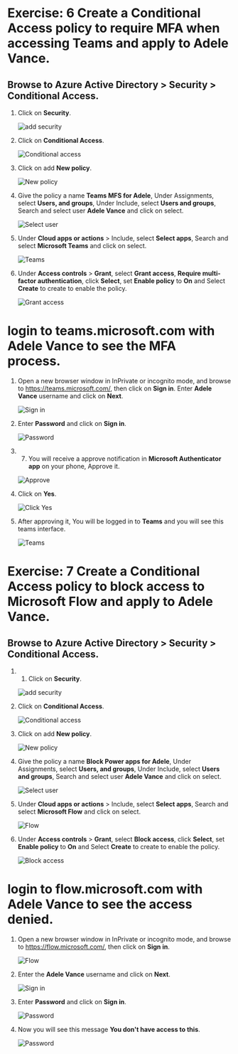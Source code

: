 # Exercise: 6 Create a Conditional Access policy to require MFA when accessing Teams and apply to Adele Vance.



## Browse to Azure Active Directory > Security > Conditional Access.



1. Click on **Security**.




   ![](images/aad-security.png "add security")




2. Click on **Conditional Access**.




   ![](images/conditional-access.png "Conditional access")



3. Click on add **New policy**.





   ![](images/new-policy.png "New policy")




4. Give the policy a name **Teams MFS for Adele**, Under Assignments, select **Users, and groups**, Under Include, select **Users and groups**, Search and select user **Adele Vance** and click on select.




   ![](images/select-user.png "Select user")




5. Under **Cloud apps or actions** > Include, select **Select apps**, Search and select **Microsoft Teams** and click on select.




   ![](images/select-teams.png "Teams")




6. Under **Access controls** > **Grant**, select **Grant access**, **Require multi-factor authentication**, click **Select**, set **Enable policy** to **On** and Select **Create** to create to enable the policy.




   ![](images/grant-access.png "Grant access")




# login to teams.microsoft.com with Adele Vance to see the MFA process.


1. Open a new browser window in InPrivate or incognito mode, and browse to https://teams.microsoft.com/, then click on **Sign in**. Enter **Adele Vance** username and click on **Next**.




   ![](images/teams-sign-in.png "Sign in")



2. Enter **Password** and click on **Sign in**.




   ![](images/teams-password.png "Password")



3. 7. You will receive a approve notification in **Microsoft Authenticator app** on your phone, Approve it.




   ![](images/teams-approve.png "Approve")




4. Click on **Yes**.




   ![](images/click-yes.png "Click Yes")




5. After approving it, You will be logged in to **Teams** and you will see this teams interface.





   ![](images/teams-window.png "Teams")





# Exercise: 7 Create a Conditional Access policy to block access to Microsoft Flow and apply to Adele Vance.




## Browse to Azure Active Directory > Security > Conditional Access.




1. 1. Click on **Security**.




   ![](images/aad-security.png "add security")




2. Click on **Conditional Access**.




   ![](images/conditional-access.png "Conditional access")



3. Click on add **New policy**.





   ![](images/create-policy2.png "New policy")



4. Give the policy a name **Block Power apps for Adele**, Under Assignments, select **Users, and groups**, Under Include, select **Users and groups**, Search and select user **Adele Vance** and click on select.




   ![](images/block-flow.png "Select user")



5. Under **Cloud apps or actions** > Include, select **Select apps**, Search and select **Microsoft Flow** and click on select.




   ![](images/block-flow-app.png "Flow")




6. Under **Access controls** > **Grant**, select **Block access**, click **Select**, set **Enable policy** to **On** and Select **Create** to create to enable the policy.




   ![](images/block-policy.png "Block access")




# login to flow.microsoft.com with Adele Vance to see the access denied.




1. Open a new browser window in InPrivate or incognito mode, and browse to https://flow.microsoft.com/, then click on **Sign in**.




   ![](images/flow-browse.png "Flow")




2. Enter the **Adele Vance** username and click on **Next**.





   ![](images/teams-sign-in.png "Sign in")



2. Enter **Password** and click on **Sign in**.




   ![](images/teams-password.png "Password")




3. Now you will see this message **You don't have access to this**.




   ![](images/no-access.png "Password")